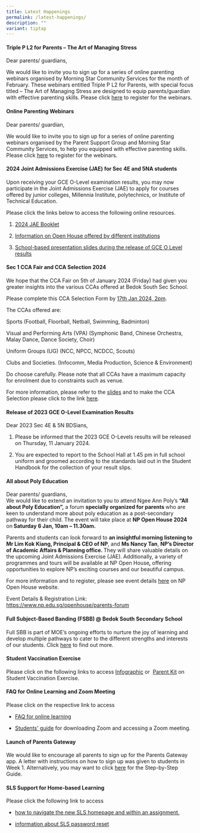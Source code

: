 ```yaml
---
title: Latest Happenings
permalink: /latest-happenings/
description: ""
variant: tiptap
---
```

<h4><strong>Triple P L2 for Parents – The Art of Managing Stress</strong></h4>
<p></p>
<p>Dear parents/ guardians,</p>
<p>We would like to invite you to sign up for a series of online parenting
webinars organised by Morning Star Community Services for the month of
February. These webinars entitled Triple P L2 for Parents, with special
focus titled – The Art of Managing Stress are designed to equip parents/guardian
with effective parenting skills. Please click <a href="https://www.morningstar.org.sg/triple-p/l2-sec-run-2/" rel="noopener noreferrer nofollow" target="_blank">here</a> to
register for the webinars.</p>
<p></p>
<h4><strong>Online Parenting Webinars</strong></h4>
<p>Dear parents/ guardian,</p>
<p>We would like to invite you to sign up for a series of online parenting
webinars organised by the Parent Support Group and Morning Star Community
Services, to help you equipped with effective parenting skills. Please
click <a href="https://go.gov.sg/morningstarwebinar12secrun1" rel="noopener noreferrer nofollow" target="_blank">here</a> to
register for the webinars.</p>
<h4><strong>2024 Joint Admissions Exercise (JAE) for Sec 4E and 5NA students</strong></h4>
<p>Upon receiving your GCE O-Level examination results, you may now participate
in the Joint Admissions Exercise (JAE) to apply for courses offered by
junior colleges, Millennia Institute, polytechnics, or Institute of Technical
Education.</p>
<p>Please click the links below to access the following online resources.</p>
<ol data-tight="true" class="tight">
<li>
<p><a href="https://go.gov.sg/2024jaebooklet" rel="noopener noreferrer nofollow" target="_blank">2024 JAE Booklet</a>
</p>
</li>
<li>
<p><a href="https://go.gov.sg/2024jaeopenhouses" rel="noopener noreferrer nofollow" target="_blank">Information on Open House offered by different institutions</a>
</p>
</li>
<li>
<p><a href="https://go.gov.sg/forstudentsolvlpresentationofresults2023" rel="noopener noreferrer nofollow" target="_blank">School-based presentation slides during the release of GCE O Level results</a>
</p>
</li>
</ol>
<h4><strong>Sec 1 CCA Fair and CCA Selection 2024</strong></h4>
<p>We hope that the CCA Fair on 5th of January 2024 (Friday) had given you
greater insights into the various CCAs offered at Bedok South Sec School.</p>
<p>Please complete this CCA Selection Form by <u>17th Jan 2024, 2pm</u>.</p>
<p>The CCAs offered are:</p>
<p>Sports (Football, Floorball, Netball, Swimming, Badminton)</p>
<p>Visual and Performing Arts (VPA) (Symphonic Band, Chinese Orchestra, Malay
Dance, Dance Society, Choir)</p>
<p>Uniform Groups (UG) (NCC, NPCC, NCDCC, Scouts)</p>
<p>Clubs and Societies. (Infocomm, Media Production, Science &amp; Environment)</p>
<p>Do choose carefully. Please note that all CCAs have a maximum capacity
for enrolment due to constraints such as venue.</p>
<p>For more information, please refer to the <a href="https://go.gov.sg/ccabriefingbdsparents2024" rel="noopener noreferrer nofollow" target="_blank">slides</a> and to make
the CCA Selection please click to the link <a href="https://forms.moe.edu.sg/forms/J2w78o" rel="noopener noreferrer nofollow" target="_blank">here</a>.</p>
<h4><strong>Release of 2023 GCE O-Level Examination Results</strong></h4>
<p>Dear 2023 Sec 4E &amp; 5N BDSians,</p>
<ol data-tight="true" class="tight">
<li>
<p>Please be informed that the 2023 GCE O-Levels results will be released
on Thursday, 11 January 2024.</p>
</li>
<li>
<p>You are expected to report to the School Hall at 1.45 pm in full school
uniform and groomed according to the standards laid out in the Student
Handbook for the collection of your&nbsp;result&nbsp;slips.</p>
</li>
</ol>
<h4><strong>All about Poly Education</strong></h4>
<p>Dear parents/ guardians,
<br>We would like to extend an invitation to you to attend Ngee Ann Poly’s <strong>“All about Poly Education”,</strong> a
forum <strong>specially organized for parents </strong>who are keen to understand
more about poly education as a post-secondary pathway for their child.
The event will take place at <strong>NP Open House 2024 </strong>on<strong> Saturday 6 Jan, 10am – 11.30am.</strong>
</p>
<p></p>
<p>Parents and students can look forward to <strong>an insightful morning listening to Mr Lim Kok Kiang, Principal &amp; CEO of NP</strong>,
and <strong>Ms Nancy Tan</strong>, <strong>NP’s Director of Academic Affairs &amp; Planning office. </strong>They
will share valuable details on the upcoming Joint Admissions Exercise (JAE).<strong><em> </em></strong>Additionally,
a variety of programmes and tours will be available at NP Open House<strong><em>, </em></strong>offering
opportunities to explore NP’s exciting courses and our beautiful campus.</p>
<p>For more information and to register, please see event details <a href="https://www.np.edu.sg/openhouse/parents-forum" rel="noopener noreferrer nofollow" target="_blank">here</a> on
NP Open House website.</p>
<p>Event Details &amp; Registration Link: <a href="https://www.np.edu.sg/openhouse/parents-forum" rel="noopener noreferrer nofollow" target="_blank">https://www.np.edu.sg/openhouse/parents-forum</a>
</p>
<h4><strong>Full Subject-Based Banding (FSBB) @ Bedok South Secondary School</strong></h4>
<p>Full SBB is part of MOE’s ongoing efforts to nurture the joy of learning
and develop multiple pathways to cater to the different strengths and interests
of our students.&nbsp;Click&nbsp;<a href="https://www.bedoksouthsec.moe.edu.sg/curriculum/full-subject-based-banding-fsbb/" rel="noopener noreferrer nofollow" target="_blank">here</a> to
find out more.</p>
<h4><strong>Student Vaccination Exercise</strong></h4>
<p>Please click on the following links to access&nbsp;<a href="/files/Infographic%20onStudent%20Vaccination%20Exercise.pdf" rel="noopener noreferrer nofollow" target="_blank">Infographic</a>&nbsp;or&nbsp;
<a href="/files/Parent%20Kit%20on%20StudentVaccinationExercise.pdf" rel="noopener noreferrer nofollow" target="_blank">Parent Kit</a>&nbsp;on Student Vaccination Exercise.</p>
<h4><strong>FAQ for Online Learning and Zoom Meeting</strong></h4>
<p>Please click on the respective link to access</p>
<ul data-tight="true" class="tight">
<li>
<p><a href="/files/FAQforonlinelearning.pdf" rel="noopener noreferrer nofollow" target="_blank">FAQ for online learning</a>
</p>
</li>
<li>
<p><a href="/files/Students'%20Guide%20to%20Video%20Conferencing%20with%20Teachers%20Using%20Zoom%20for%20HBL.pdf" rel="noopener noreferrer nofollow" target="_blank">Students' guide</a>&nbsp;for
downloading Zoom and accessing a Zoom meeting.</p>
</li>
</ul>
<h4><strong>Launch of Parents Gateway</strong></h4>
<p>We would like to encourage all parents to sign up for the Parents Gateway
app. A letter with instructions on how to sign up was given to students
in Week 1. Alternatively, you may want to click&nbsp;<a href="/files/Letter%20-%20Parents%20Gateway(BSSS).pdf" rel="noopener noreferrer nofollow" target="_blank">here</a>&nbsp;for
the Step-by-Step Guide.</p>
<h4><strong>SLS Support for Home-based Learning</strong></h4>
<p>Please click the following link to access</p>
<ul data-tight="true" class="tight">
<li>
<p><a href="/files/Student%20E-Poster%20for%20Navigation%20on%20SLS.pdf" rel="noopener noreferrer nofollow" target="_blank">how to navigate the new SLS homepage and within an assignment.</a>
</p>
</li>
<li>
<p><a href="https://www.bedoksouthsec.moe.edu.sg/student-development/home-based-learning-hbl/sls-support-for-home-based-learning/" rel="noopener noreferrer nofollow" target="_blank">information about SLS password reset</a>
</p>
</li>
</ul>
<p></p>